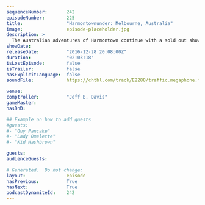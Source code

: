 ```yaml
---
sequenceNumber:       242
episodeNumber:        225
title:                "Harmontownunder: Melbourne, Australia"
image:                episode-placeholder.jpg
description: >
  The Australian adventures of Harmontown continue with a sold out show in Melbourne, Australia! Watch the video at harmontown.com/live.
showDate:             
releaseDate:          "2016-12-28 20:08:00Z"
duration:             "02:03:18"
isLostEpisode:        false
isTrailer:            false
hasExplicitLanguage:  false
soundFile:            https://chtbl.com/track/E2288/traffic.megaphone.fm/STA1334561981.mp3

venue:                
comptroller:          "Jeff B. Davis"
gameMaster:           
hasDnD:               

## Example on how to add guests
#guests:
#- "Guy Pancake"
#- "Lady Omelette"
#- "Kid Hashbrown"

guests:
audienceGuests:

# Generated.  Do not change:
layout:               episode
hasPrevious:          True
hasNext:              True
podcastDynamiteId:    242
---
```

